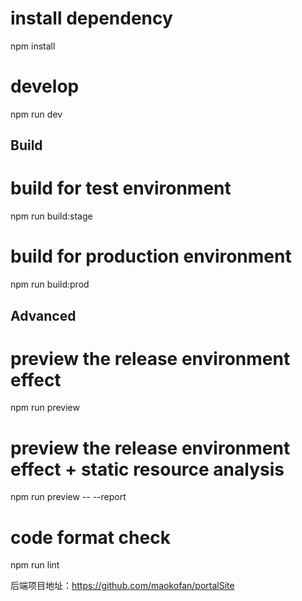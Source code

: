
# install dependency
npm install

# develop
npm run dev


## Build

# build for test environment
npm run build:stage

# build for production environment
npm run build:prod


## Advanced

# preview the release environment effect
npm run preview

# preview the release environment effect + static resource analysis
npm run preview -- --report

# code format check
npm run lint

后端项目地址：https://github.com/maokofan/portalSite

